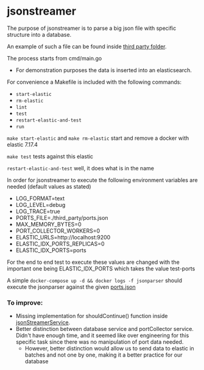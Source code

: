 # jsonstreamer
The purpose of jsonstreamer is to parse a big json file with specific structure into a database.

An example of such a file can be found inside [third party folder](third_party).

The process starts from cmd/main.go

* For demonstration purposes the data is inserted into an elasticsearch.

For convenience a Makefile is included with the following commands:
- `start-elastic` 
- `rm-elastic`
- `lint`
- `test`
- `restart-elastic-and-test`
- `run`

`make start-elastic` and `make rm-elastic` start and remove a docker with elastic 7.17.4

`make test` tests against this elastic

`restart-elastic-and-test` well, it does what is in the name

In order for jsonstreamer to execute the following environment variables are needed (default values as stated)
- LOG_FORMAT=text
- LOG_LEVEL=debug
- LOG_TRACE=true
- PORTS_FILE=./third_party/ports.json
- MAX_MEMORY_BYTES=0
- PORT_COLLECTOR_WORKERS=0
- ELASTIC_URLS=http://localhost:9200
- ELASTIC_IDX_PORTS_REPLICAS=0
- ELASTIC_IDX_PORTS=ports

For the end to end test to execute these values are changed with the important one being ELASTIC_IDX_PORTS which takes the value test-ports

A simple `docker-compose up -d && docker logs -f jsonparser` should execute the jsonparser against the given [ports.json](third_party/ports.json)

### To improve:
* Missing implementation for shouldContinue() function inside [jsonStreamerService](internal/services/jsonstreamersvc/jsonStreamerService.go).
* Better distinction between database service and portCollector service. Didn't have enough time, and it seemed like over engineering for this specific task since there was no manipulation of port data needed.
  * However, better distinction would allow us to send data to elastic in batches and not one by one, making it a better practice for our database
